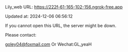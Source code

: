 Lily_web URL: https://222f-61-165-102-156.ngrok-free.app

Updated at: 2024-12-06 06:56:12

If you cannot open this URL, the server might be down.

Please contact: 

goley04@foxmail.com Or Wechat:GL_yeaH